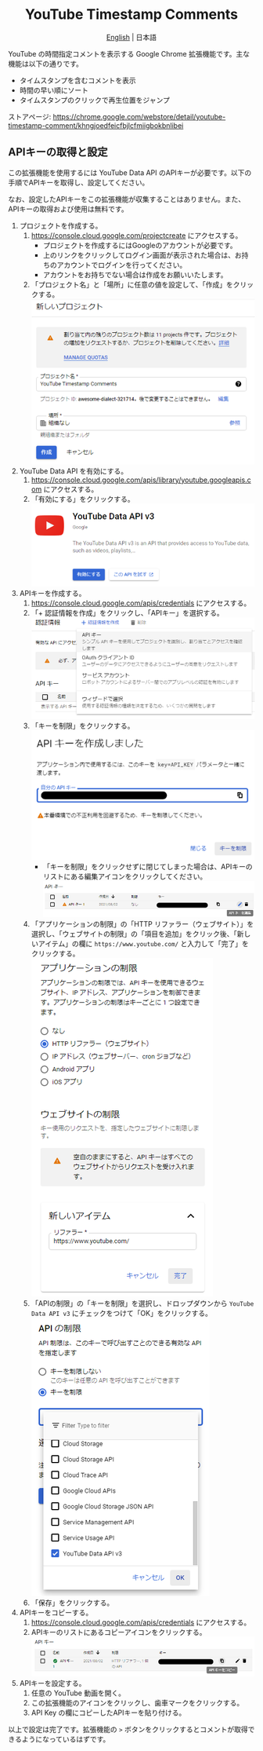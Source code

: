 <div align="center">

# YouTube Timestamp Comments

[English](./README.md) | 日本語

</div>

YouTube の時間指定コメントを表示する Google Chrome 拡張機能です。主な機能は以下の通りです。

- タイムスタンプを含むコメントを表示
- 時間の早い順にソート
- タイムスタンプのクリックで再生位置をジャンプ

ストアページ: https://chrome.google.com/webstore/detail/youtube-timestamp-comment/khngjoedfeicfbjlcfmiigbokbnlibei


## APIキーの取得と設定

この拡張機能を使用するには YouTube Data API のAPIキーが必要です。以下の手順でAPIキーを取得し、設定してください。

なお、設定したAPIキーをこの拡張機能が収集することはありません。また、APIキーの取得および使用は無料です。

1. プロジェクトを作成する。
    1. https://console.cloud.google.com/projectcreate にアクセスする。
        - プロジェクトを作成するにはGoogleのアカウントが必要です。
        - 上のリンクをクリックしてログイン画面が表示された場合は、お持ちのアカウントでログインを行ってください。
        - アカウントをお持ちでない場合は作成をお願いいたします。
    2. 「プロジェクト名」と「場所」に任意の値を設定して、「作成」をクリックする。  
        ![プロジェクトを作成](./doc/user/resources/projectcreate.ja.png)
2. YouTube Data API を有効にする。
    1. https://console.cloud.google.com/apis/library/youtube.googleapis.com にアクセスする。
    2. 「有効にする」をクリックする。  
        ![APIを有効化](./doc/user/resources/enableapi.ja.png)
3. APIキーを作成する。
    1. https://console.cloud.google.com/apis/credentials にアクセスする。
    2. 「+ 認証情報を作成」をクリックし、「APIキー」を選択する。  
        ![APIキーを作成](./doc/user/resources/createkey.ja.png)
    3. 「キーを制限」をクリックする。  
        ![キーを制限](./doc/user/resources/restrictkey.ja.png)
        - 「キーを制限」をクリックせずに閉じてしまった場合は、APIキーのリストにある編集アイコンをクリックしてください。  
            ![キーを編集](./doc/user/resources/editkey.ja.png)
    4. 「アプリケーションの制限」の「HTTP リファラー（ウェブサイト）」を選択し、「ウェブサイトの制限」の「項目を追加」をクリック後、「新しいアイテム」の欄に `https://www.youtube.com/` と入力して「完了」をクリックする。  
        ![リファラーの設定](./doc/user/resources/setreferrer.ja.png)
    5. 「APIの制限」の「キーを制限」を選択し、ドロップダウンから `YouTube Data API v3` にチェックをつけて「OK」をクリックする。  
        ![APIの制限](./doc/user/resources/restrictapi.ja.png)
    6. 「保存」をクリックする。
4. APIキーをコピーする。
    1. https://console.cloud.google.com/apis/credentials にアクセスする。
    2. APIキーのリストにあるコピーアイコンをクリックする。  
        ![キーのコピー](./doc/user/resources/copykey.ja.png)
5. APIキーを設定する。
    1. 任意の YouTube 動画を開く。
    2. この拡張機能のアイコンをクリックし、歯車マークをクリックする。
    3. API Key の欄にコピーしたAPIキーを貼り付ける。

以上で設定は完了です。拡張機能の `>` ボタンをクリックするとコメントが取得できるようになっているはずです。
